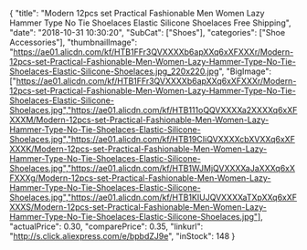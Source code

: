 {
	"title": "Modern 12pcs set Practical Fashionable Men Women Lazy Hammer Type No Tie Shoelaces Elastic Silicone Shoelaces Free Shipping",
	"date": "2018-10-31 10:30:20",
	"SubCat": ["Shoes"],
	"categories": ["Shoe Accessories"],
	"thumbnailImage": "https://ae01.alicdn.com/kf/HTB1FFr3QVXXXXb6apXXq6xXFXXXr/Modern-12pcs-set-Practical-Fashionable-Men-Women-Lazy-Hammer-Type-No-Tie-Shoelaces-Elastic-Silicone-Shoelaces.jpg_220x220.jpg",
	"BigImage": ["https://ae01.alicdn.com/kf/HTB1FFr3QVXXXXb6apXXq6xXFXXXr/Modern-12pcs-set-Practical-Fashionable-Men-Women-Lazy-Hammer-Type-No-Tie-Shoelaces-Elastic-Silicone-Shoelaces.jpg","https://ae01.alicdn.com/kf/HTB111oQQVXXXXa2XXXXq6xXFXXXM/Modern-12pcs-set-Practical-Fashionable-Men-Women-Lazy-Hammer-Type-No-Tie-Shoelaces-Elastic-Silicone-Shoelaces.jpg","https://ae01.alicdn.com/kf/HTB19CIiQVXXXXcbXVXXq6xXFXXXK/Modern-12pcs-set-Practical-Fashionable-Men-Women-Lazy-Hammer-Type-No-Tie-Shoelaces-Elastic-Silicone-Shoelaces.jpg","https://ae01.alicdn.com/kf/HTB1WJMjQVXXXXaJaXXXq6xXFXXXg/Modern-12pcs-set-Practical-Fashionable-Men-Women-Lazy-Hammer-Type-No-Tie-Shoelaces-Elastic-Silicone-Shoelaces.jpg","https://ae01.alicdn.com/kf/HTB1KIUJQVXXXXaTXpXXq6xXFXXXS/Modern-12pcs-set-Practical-Fashionable-Men-Women-Lazy-Hammer-Type-No-Tie-Shoelaces-Elastic-Silicone-Shoelaces.jpg"],
	"actualPrice": 0.30,
	"comparePrice": 0.35,
	"linkurl": "http://s.click.aliexpress.com/e/bpbdZJ9e",
	"inStock": 148
}
